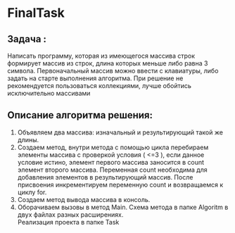 # FinalTask
## Задача :
Написать программу, которая из имеющегося массива строк формирует массив из строк, длина которых меньше либо равна 3 символа. Первоначальный массив можно ввести с клавиатуры, либо задать на старте выполнения алгоритма. При решение не рекомендуется пользоваться коллекциями, лучше обойтись исключительно массивами
## Описание алгоритма решения:
1. Объявляем два массива: изначальный и результирующий такой же длины.
2. Создаем метод, внутри метода с помощью цикла перебираем элементы массива с проверкой условия ( <=3 ), если данное условие истино, элемент первого массива заносится в count элемент второго массива. Переменная count необходима для добавления элементов в результирующий массив. После присвоения инкрементируем переменную count и возвращаемся к циклу for.
3. Создаем метод вывода массива в консоль.
4. Оборачиваем вызовы в метод Main.
Схема метода в папке Algoritm в двух файлах разных расширениях.</br>
Реализация проекта в папке Task</br>